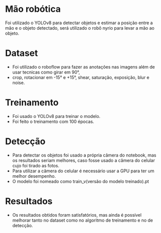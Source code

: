 # Mão robótica 
Foi utilizado o YOLOv8 para detectar objetos e estimar a posição entre a mão e o objeto detectado, 
será utilizado o robô nyrio para levar a mão ao objeto.

# Dataset
- Foi utilizado o roboflow para fazer as anotações nas imagens além de usar tecnicas como girar em 90°,
- crop, rotacionar em -15° e +15°, shear, saturação, exposição, blur e noise.

# Treinamento
- Foi usado o YOLOv8 para treinar o modelo.
- Foi feito o treinamento com 100 épocas.

# Detecção 
- Para detectar os objetos foi usado a própria câmera do notebook, mas os resultados seriam melhores,
caso fosse usado a câmera do celular cujo foi tirado as fotos.
- Para utilizar a câmera do celular é necessário usar a GPU para ter um melhor desempenho.
- O modelo foi nomeado como train_v(versão do modelo treinado).pt

# Resultados
- Os resultados obtidos foram satisfatórios, mas ainda é possível melhorar tanto no dataset como no
algoritmo de treinamento e no de detecção.
